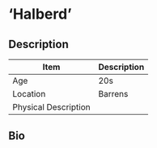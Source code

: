 # ‘Halberd’

## Description

Item | Description
---- | -----------
Age | 20s
Location | Barrens
Physical Description |

## Bio
